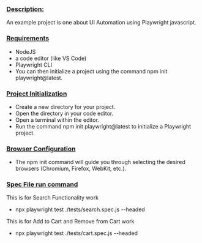 
<h3><ins>Description:</h3>

An example project is one about UI Automation using Playwright javascript.

<h3><ins>Requirements</h3>
  
- NodeJS
- a code editor (like VS Code)
- Playwright CLI
- You can then initialize a project using the command npm init playwright@latest.

<h3><ins>Project Initialization</h3>

- Create a new directory for your project.
- Open the directory in your code editor.
- Open a terminal within the editor.
- Run the command npm init playwright@latest to initialize a Playwright project. 

<h3><ins>Browser Configuration</h3>
  
- The npm init command will guide you through selecting the desired browsers (Chromium, Firefox, WebKit, etc.). 

<h3><ins>Spec File run command </h3>
  
This is for Search Functionality work

- npx playwright test ./tests/search.spec.js --headed
  
 This is for Add to Cart and Remove from Cart work 
- npx playwright test ./tests/cart.spec.js --headed
